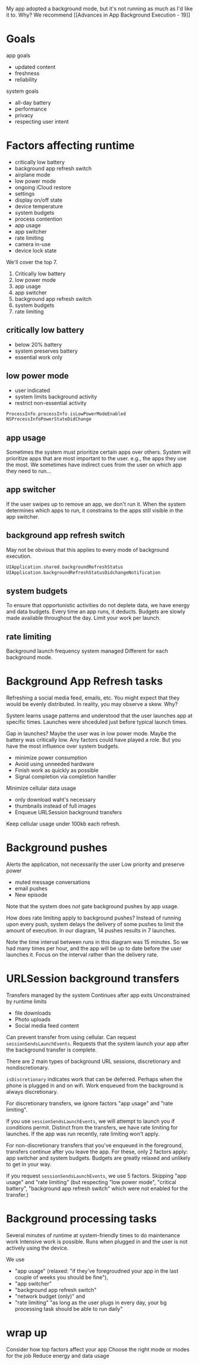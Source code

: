 My app adopted a background mode, but it's not running as much as I'd like it to.  Why?
We recommend [[Advances in App Background Execution - 19]]

# Goals
app goals
* updated content
* freshness
* reliability

system goals
* all-day battery
* performance
* privacy
* respecting user intent


# Factors affecting runtime
* critically low battery
* background app refresh switch
* airplane mode
* low power mode
* ongoing iCloud restore
* settings
* display on/off state
* device temperature
* system budgets
* process contention
* app usage
* app switcher
* rate limiting
* camera in-use
* device lock state

We'll cover the top 7.

1.  Critically low battery
2.  low power mode
3.  app usage
4.  app switcher
5.  background app refresh switch
6.  system budgets
7.  rate limiting

## critically low battery
* below 20% battery
* system preserves battery
* essential work only

## low power mode
* user indicated
* system limits background activity
* restrict non-essential activity

```swift
ProcessInfo.processInfo.isLowPowerModeEnabled
NSProcessInfoPowerStateDidChange
```

## app usage
Sometimes the system must prioritize certain apps over others.
System will prioritize apps that are most important to the user.  e.g., the apps they use the most.
We sometimes have indirect cues from the user on which app they need to run...

## app switcher
If the user swipes up to remove an app, we don't run it.  When the system determines which apps to run, it constrains to the apps still visible in the app switcher.

## background app refresh switch
May not be obvious that this applies to every mode of background execution.  

```swift
UIApplication.shared.backgroundRefreshStatus
UIApplication.backgroundRefreshStatusDidchangeNotification
```

## system budgets
To ensure that opportunistic activities do not deplete data, we have energy and data budgets.  Every time an app runs, it deducts.
Budgets are slowly made available throughout the day.
Limit your work per launch.

## rate limiting
Background launch frequency
system managed
Different for each background mode.

# Background App Refresh tasks
Refreshing a social media feed, emails, etc.    You might expect that they would be evenly distributed.  In reality, you may observe a skew.  Why?

System learns usage patterns and understood that the user launches app at specific times.  Launches were shceduled just before typical launch times.

Gap in launches?  Maybe the user was in low power mode.  Maybe the battery was critically low.  Any factors could have played a role.  But you have the most influence over system budgets.

* minimize power consumption
* Avoid using unneeded hardware
* Finish work as quickly as possible
* Signal completion via completion handler

Minimize cellular data usage
* only download waht's necessary
* thumbnails instead of full images
* Enqueue URLSession background transfers

Keep cellular usage under 100kb each refresh.  
# Background pushes
Alerts the application, not necessarily the user
Low priority and preserve power
* muted message conversations
* email pushes
* New episode

Note that the system does *not* gate background pushes by app usage.

How does rate limiting apply to background pushes?  Instead of running upon every push, system delays the delivery of some pushes to limit the amount of execution.  In our diagram, 14 pushes results in 7 launches.

Note the time interval between runs in this diagram was 15 minutes.  So we had many times per hour, and the app will be up to date before the user launches it.  Focus on the interval rather than the delivery rate.

# URLSession background transfers
Transfers managed by the system
Continues after app exits
Unconstrained by runtime limits
* file downloads
* Photo uploads
* Social media feed content

Can prevent transfer from using cellular.
Can request `sessionSendsLaunchEvents`.  Requests that the system launch your app after the background transfer is complete.

There are 2 main types of background URL sessions, discretionary and nondiscretionary.

`isDiscretionary` indicates work that can be deferred.  Perhaps when the phone is plugged in and on wifi.
Work enqueued from the background is always discretionary.

For discretionary transfers, we ignore factors "app usage" and "rate limiting".

If you use `sessionSendsLaunchEvents`, we will attempt to launch you if conditions permit.  Distinct from the transfers, we have rate limiting for launches.  If the app was run recently, rate limiting won't apply.

For non-discretionary transfers that you've enqueued in the foreground, transfers continue after you leave the app.  For these, only 2 factors apply: app switcher and system budgets.  Budgets are greatly relaxed and unlikely to get in your way.

If you request `sessionSendsLaunchEvents`, we use 5 factors.  Skipping "app usage" and "rate limiting" (but respecting "low power mode", "critical battery", "background app refresh switch" which were not enabled for the transfer.)

# Background processing tasks
Several minutes of runtime at system-friendly times to do maintenance work
Intensive work is possible.
Runs when plugged in and the user is not actively using the device.

We use 
* "app usage" (relaxed: "if they've foregroudned your app in the last couple of weeks you should be fine"), 
* "app switcher"
*  "background app refresh switch"
*  "network budget (only)" and 
*  "rate limiting" "as long as the user plugs in every day, your bg processing task should be able to run daily"

# wrap up

Consider how top factors affect your app
Choose the right mode or modes for the job
Reduce energy and data usage

